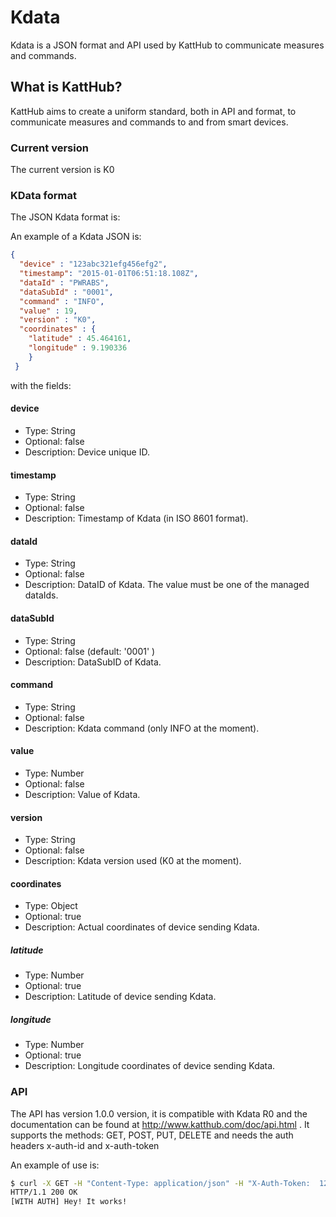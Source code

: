 # Kdata
Kdata is a JSON format and API used by KattHub to communicate measures and commands.

## What is KattHub?

KattHub aims to create a uniform standard, both in API and format, to communicate measures and commands to and from smart devices. 

### Current version

The current version is K0

### KData format
The JSON Kdata format is:

An example of a Kdata JSON is:

```json
{
  "device" : "123abc321efg456efg2",
  "timestamp": "2015-01-01T06:51:18.108Z",
  "dataId" : "PWRABS",
  "dataSubId" : "0001",
  "command" : "INFO",
  "value" : 19,
  "version" : "K0",
  "coordinates" : {
    "latitude" : 45.464161,
    "longitude" : 9.190336
    }
 }
```

with the fields:

#### device	
- Type: String
- Optional: false
- Description: Device unique ID.

#### timestamp	
- Type: String
- Optional: false
- Description: Timestamp of Kdata (in ISO 8601 format).

#### dataId	
- Type: String
- Optional: false
- Description: DataID of Kdata. The value must be one of the managed dataIds.

#### dataSubId
- Type: String
- Optional: false (default: '0001' )
- Description: DataSubID of Kdata.

#### command	
- Type: String
- Optional: false
- Description: Kdata command (only INFO at the moment).

#### value	
- Type: Number
- Optional: false
- Description: Value of Kdata.

#### version	
- Type: String
- Optional: false
- Description: Kdata version used (K0 at the moment).

#### coordinates	
- Type: Object
- Optional: true
- Description: Actual coordinates of device sending Kdata.

##### latitude	
- Type: Number
- Optional: true
- Description: Latitude of device sending Kdata.

##### longitude	
- Type: Number
- Optional: true
- Description: Longitude coordinates of device sending Kdata.

### API
The API has version 1.0.0 version, it is compatible with Kdata R0 and the documentation can be found at http://www.katthub.com/doc/api.html .
It supports the methods: GET, POST, PUT, DELETE and needs the auth headers x-auth-id and x-auth-token

An example of use is:

```bash
$ curl -X GET -H "Content-Type: application/json" -H "X-Auth-Token:  1231231231231" -H "X-User-Id: 321321321321" "http://hub.katthub.com/api/v1/testme"
HTTP/1.1 200 OK
[WITH AUTH] Hey! It works!
```
